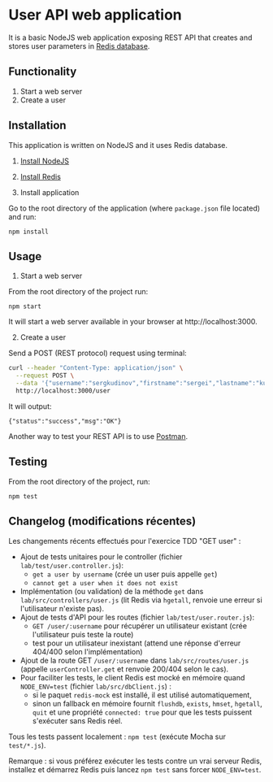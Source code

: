 # User API web application

It is a basic NodeJS web application exposing REST API that creates and stores user parameters in [Redis database](https://redis.io/).

## Functionality

1. Start a web server
2. Create a user

## Installation

This application is written on NodeJS and it uses Redis database.

1. [Install NodeJS](https://nodejs.org/en/download/)

2. [Install Redis](https://redis.io/download)

3. Install application

Go to the root directory of the application (where `package.json` file located) and run:

```
npm install 
```

## Usage

1. Start a web server

From the root directory of the project run:

```
npm start
```

It will start a web server available in your browser at http://localhost:3000.

2. Create a user

Send a POST (REST protocol) request using terminal:

```bash
curl --header "Content-Type: application/json" \
  --request POST \
  --data '{"username":"sergkudinov","firstname":"sergei","lastname":"kudinov"}' \
  http://localhost:3000/user
```

It will output:

```
{"status":"success","msg":"OK"}
```

Another way to test your REST API is to use [Postman](https://www.postman.com/).

## Testing

From the root directory of the project, run:

```
npm test
```

## Changelog (modifications récentes)

Les changements récents effectués pour l'exercice TDD "GET user" :

- Ajout de tests unitaires pour le controller (fichier `lab/test/user.controller.js`):
  - `get a user by username` (crée un user puis appelle `get`)
  - `cannot get a user when it does not exist`
- Implémentation (ou validation) de la méthode `get` dans `lab/src/controllers/user.js` (lit Redis via `hgetall`, renvoie une erreur si l'utilisateur n'existe pas).
- Ajout de tests d'API pour les routes (fichier `lab/test/user.router.js`):
  - `GET /user/:username` pour récupérer un utilisateur existant (crée l'utilisateur puis teste la route)
  - test pour un utilisateur inexistant (attend une réponse d'erreur 404/400 selon l'implémentation)
- Ajout de la route GET `/user/:username` dans `lab/src/routes/user.js` (appelle `userController.get` et renvoie 200/404 selon le cas).
- Pour faciliter les tests, le client Redis est mocké en mémoire quand `NODE_ENV=test` (fichier `lab/src/dbClient.js`) :
  - si le paquet `redis-mock` est installé, il est utilisé automatiquement,
  - sinon un fallback en mémoire fournit `flushdb`, `exists`, `hmset`, `hgetall`, `quit` et une propriété `connected: true` pour que les tests puissent s'exécuter sans Redis réel.

Tous les tests passent localement : `npm test` (exécute Mocha sur `test/*.js`).

Remarque : si vous préférez exécuter les tests contre un vrai serveur Redis, installez et démarrez Redis puis lancez `npm test` sans forcer `NODE_ENV=test`.
